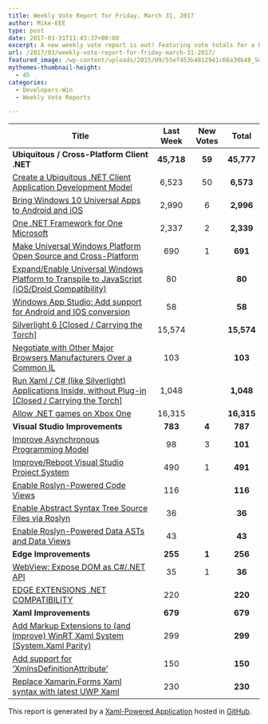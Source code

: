 ```yaml
---
title: Weekly Vote Report for Friday, March 31, 2017
author: Mike-EEE
type: post
date: 2017-03-31T11:43:37+00:00
excerpt: A new weekly vote report is out! Featuring vote totals for a Ubiquitous / Cross-Platform Client .NET (+59 New/45,777 Total), Visual Studio Improvements (+4 New/787 Total), Edge Improvements (+1 New/256 Total), and Xaml Improvements (+0 New/679 Total).
url: /2017/03/weekly-vote-report-for-friday-march-31-2017/
featured_image: /wp-content/uploads/2015/09/55ef453b4812941c66a30b48_Social-Profile-Thick-2561.png
mythemes-thumbnail-height:
  - 45
categories:
  - Developers-Win
  - Weekly Vote Reports

---
```

| Title                                                                                                    | Last Week  |      <span class="new">New Votes</span>      |   Total    |
| -------------------------------------------------------------------------------------------------------- |:----------:|:--------------------------------------------:|:----------:|
| **Ubiquitous / Cross-Platform Client .NET**                                                              | **45,718** | <span class="new"><strong>59</strong></span> | **45,777** |
| [Create a Ubiquitous .NET Client Application Development Model][1]                                       |   6,523    |         <span class="new">50</span>          | **6,573**  |
| [Bring Windows 10 Universal Apps to Android and iOS][2]                                                  |   2,990    |          <span class="new">6</span>          | **2,996**  |
| [One .NET Framework for One Microsoft][3]                                                                |   2,337    |          <span class="new">2</span>          | **2,339**  |
| [Make Universal Windows Platform Open Source and Cross-Platform][4]                                      |    690     |          <span class="new">1</span>          |  **691**   |
| [Expand/Enable Universal Windows Platform to Transpile to JavaScript (iOS/Droid Compatibility)][5]       |     80     |          <span class="new"></span>           |   **80**   |
| [Windows App Studio: Add support for Android and IOS conversion][6]                                      |     58     |          <span class="new"></span>           |   **58**   |
| [Silverlight 6 [Closed / Carrying the Torch]][7]                                                         |   15,574   |          <span class="new"></span>           | **15,574** |
| [Negotiate with Other Major Browsers Manufacturers Over a Common IL][8]                                  |    103     |          <span class="new"></span>           |  **103**   |
| [Run Xaml / C# (like Silverlight) Applications Inside, without Plug-in [Closed / Carrying the Torch]][9] |   1,048    |          <span class="new"></span>           | **1,048**  |
| [Allow .NET games on Xbox One][10]                                                                       |   16,315   |          <span class="new"></span>           | **16,315** |
| **Visual Studio Improvements**                                                                           |  **783**   | <span class="new"><strong>4</strong></span>  |  **787**   |
| [Improve Asynchronous Programming Model][11]                                                             |     98     |          <span class="new">3</span>          |  **101**   |
| [Improve/Reboot Visual Studio Project System][12]                                                        |    490     |          <span class="new">1</span>          |  **491**   |
| [Enable Roslyn-Powered Code Views][13]                                                                   |    116     |          <span class="new"></span>           |  **116**   |
| [Enable Abstract Syntax Tree Source Files via Roslyn][14]                                                |     36     |          <span class="new"></span>           |   **36**   |
| [Enable Roslyn-Powered Data ASTs and Data Views][15]                                                     |     43     |          <span class="new"></span>           |   **43**   |
| **Edge Improvements**                                                                                    |  **255**   | <span class="new"><strong>1</strong></span>  |  **256**   |
| [WebView: Expose DOM as C#/.NET API][16]                                                                 |     35     |          <span class="new">1</span>          |   **36**   |
| [EDGE EXTENSIONS .NET COMPATIBILITY][17]                                                                 |    220     |          <span class="new"></span>           |  **220**   |
| **Xaml Improvements**                                                                                    |  **679**   |  <span class="new"><strong></strong></span>  |  **679**   |
| [Add Markup Extensions to (and Improve) WinRT Xaml System (System.Xaml Parity)][18]                      |    299     |          <span class="new"></span>           |  **299**   |
| [Add support for &#8216;XmlnsDefinitionAttribute&#8217;][19]                                             |    150     |          <span class="new"></span>           |  **150**   |
| [Replace Xamarin.Forms Xaml syntax with latest UWP Xaml][20]                                             |    230     |          <span class="new"></span>           |  **230**   |

This report is generated by a [Xaml-Powered Application][21] hosted in [GitHub][22].

 [1]: http://visualstudio.uservoice.com/forums/121579-visual-studio/suggestions/10027638-create-a-ubiquitous-net-client-application-develo
 [2]: https://visualstudio.uservoice.com/forums/121579-visual-studio-2015/suggestions/8912350-bring-windows-10-universal-apps-to-android-and-ios
 [3]: http://visualstudio.uservoice.com/forums/121579-visual-studio-2015/suggestions/4249140-one-net-framework-for-one-microsoft
 [4]: https://wpdev.uservoice.com/forums/110705-dev-platform/suggestions/7989744-make-universal-windows-platform-open-source-and-cr
 [5]: https://wpdev.uservoice.com/forums/110705-dev-platform/suggestions/7897380-expand-enable-universal-windows-platform-to-transp
 [6]: https://wpdev.uservoice.com/forums/216486-windows-app-studio/suggestions/9550647-add-support-for-andriod-and-ios-conversion
 [7]: http://visualstudio.uservoice.com/forums/121579-visual-studio/suggestions/3556619-silverlight-6
 [8]: https://wpdev.uservoice.com/forums/257854-microsoft-edge-developer/suggestions/11392869-negociate-with-other-major-browsers-maufacturers-o
 [9]: https://wpdev.uservoice.com/forums/257854-microsoft-edge-developer/suggestions/8022150-run-xaml-c-like-silverlight-applications-ins
 [10]: https://visualstudio.uservoice.com/forums/121579-visual-studio-2015/suggestions/4233646-allow-net-games-on-xbox-one
 [11]: http://visualstudio.uservoice.com/forums/121579-visual-studio/suggestions/9126493-improve-asynchronous-programming-model
 [12]: http://visualstudio.uservoice.com/forums/121579-visual-studio/suggestions/9347001-improve-reboot-visual-studio-project-system
 [13]: http://visualstudio.uservoice.com/forums/121579-visual-studio/suggestions/10020390-enable-roslyn-powered-code-views
 [14]: http://visualstudio.uservoice.com/forums/121579-visual-studio-2015/suggestions/7066885-enable-abstract-syntax-tree-source-files-via-rosly
 [15]: http://visualstudio.uservoice.com/forums/121579-visual-studio/suggestions/10020525-enable-roslyn-powered-data-asts-and-data-views
 [16]: https://wpdev.uservoice.com/forums/110705-dev-platform/suggestions/9126583-webview-expose-dom-as-c-net-api
 [17]: https://wpdev.uservoice.com/forums/257854-microsoft-edge-developer/suggestions/9467958-edge-extensions-net-compatibility
 [18]: https://wpdev.uservoice.com/forums/110705-dev-platform/suggestions/7232264-add-markup-extensions-to-and-improve-winrt-xaml
 [19]: https://wpdev.uservoice.com/forums/110705-universal-windows-platform/suggestions/9523650-add-support-for-xmlnsdefinitionattribute
 [20]: https://wpdev.uservoice.com/forums/110705-universal-windows-platform/suggestions/13279557-replace-xamarin-forms-xaml-syntax-with-latest-uwp
 [21]: https://imgflip.com/i/h6ho2
 [22]: https://github.com/DevelopersWin/VoteReporter